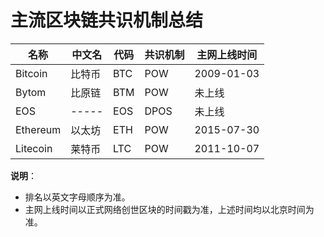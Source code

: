# 主流区块链共识机制总结

名称          | 中文名       | 代码        | 共识机制      | 主网上线时间
-------------|-------------|-------------|-------------|--------------
Bitcoin       | 比特币       | BTC        | POW         | 2009-01-03
Bytom         | 比原链       | BTM        | POW         | 未上线
EOS           | -----       | EOS        | DPOS        | 未上线
Ethereum      | 以太坊       | ETH        | POW         | 2015-07-30
Litecoin      | 莱特币       | LTC        | POW         | 2011-10-07

**说明**：

- 排名以英文字母顺序为准。
- 主网上线时间以正式网络创世区块的时间戳为准，上述时间均以北京时间为准。

